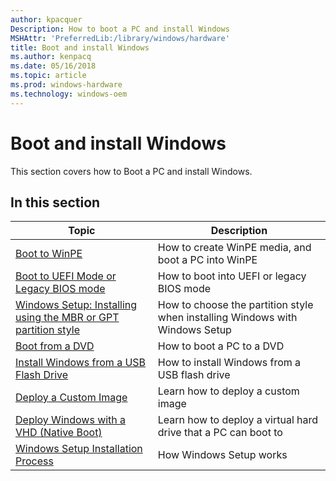 ```yaml
---
author: kpacquer
Description: How to boot a PC and install Windows
MSHAttr: 'PreferredLib:/library/windows/hardware'
title: Boot and install Windows
ms.author: kenpacq
ms.date: 05/16/2018
ms.topic: article
ms.prod: windows-hardware
ms.technology: windows-oem
---
```


# Boot and install Windows

This section covers how to Boot a PC and install Windows.

## In this section

| Topic | Description |
|  --- | ---  |
| [Boot to WinPE](boot-to-winpe.md) | How to create WinPE media, and boot a PC into WinPE |
| [Boot to UEFI Mode or Legacy BIOS mode](boot-to-uefi-mode-or-legacy-bios-mode.md) | How to boot into UEFI or legacy BIOS mode |
| [Windows Setup: Installing using the MBR or GPT partition style](windows-setup-installing-using-the-mbr-or-gpt-partition-style.md) | How to choose the partition style when installing Windows with Windows Setup |
| [Boot from a DVD](boot-from-a-dvd.md) | How to boot a PC to a DVD |
| [Install Windows from a USB Flash Drive](install-windows-from-a-usb-flash-drive.md) | How to install Windows from a USB flash drive |
| [Deploy a Custom Image](deploy-a-custom-image.md) | Learn how to deploy a custom image |
| [Deploy Windows with a VHD (Native Boot)](deploy-windows-on-a-vhd--native-boot.md) | Learn how to deploy a virtual hard drive that a PC can boot to |
| [Windows Setup Installation Process](windows-setup-installation-process.md) | How Windows Setup works |

